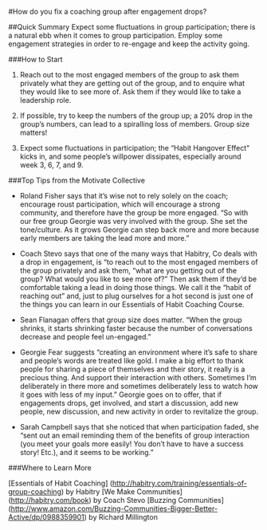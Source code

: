 
#How do you fix a coaching group after engagement drops?

##Quick Summary
Expect some fluctuations in group participation; there is a natural ebb when it comes to group participation. Employ some engagement strategies in order to re-engage and keep the activity going.

###How to Start

1. Reach out to the most engaged members of the group to ask them privately what they are getting out of the group, and to enquire what they would like to see more of. Ask them if they would like to take a leadership role.

2. If possible, try to keep the numbers of the group up; a 20% drop in the group’s numbers, can lead to a spiralling loss of members. Group size matters!

3. Expect some fluctuations in participation; the “Habit Hangover Effect" kicks in, and some people’s willpower dissipates, especially around week 3, 6, 7, and 9.

###Top Tips from the Motivate Collective

* Roland Fisher says that it’s wise not to rely solely on the coach; encourage roust participation, which will encourage a strong community, and therefore have the group be more engaged. “So with our free group Georgie was very involved with the group. She set the tone/culture. As it grows Georgie can step back more and more because early members are taking the lead more and more.”

* Coach Stevo says that one of the many ways that Habitry, Co deals with a drop in engagement, is “to reach out to the most engaged members of the group privately and ask them, “what are you getting out of the group? What would you like to see more of?” Then ask them if they’d be comfortable taking a lead in doing those things. We call it the “habit of reaching out” and, just to plug ourselves for a hot second is just one of the things you can learn in our Essentials of Habit Coaching Course.

* Sean Flanagan offers that group size does matter. “When the group shrinks, it starts shrinking faster because the number of conversations decrease and people feel un-engaged.”

* Georgie Fear suggests “creating an environment where it’s safe to share and people’s words are treated like gold. I make a big effort to thank people for sharing a piece of themselves and their story, it really is a precious thing. And support their interaction with others. Sometimes I’m deliberately in there more and sometimes deliberately less to watch how it goes with less of my input.” Georgie goes on to offer, that if engagements drops, get involved, and start a discussion, add new people, new discussion, and new activity in order to revitalize the group.

* Sarah Campbell says that she noticed that when participation faded, she “sent out an email reminding them of the benefits of group interaction (you meet your goals more easily! You don’t have to have a success story! Etc.), and it seems to be working.”

###Where to Learn More

[Essentials of Habit Coaching] (http://habitry.com/training/essentials-of-group-coaching) by Habitry
[We Make Communities] (http://habitry.com/book) by Coach Stevo 
[Buzzing Communities] (http://www.amazon.com/Buzzing-Communities-Bigger-Better-Active/dp/0988359901) by Richard Millington
